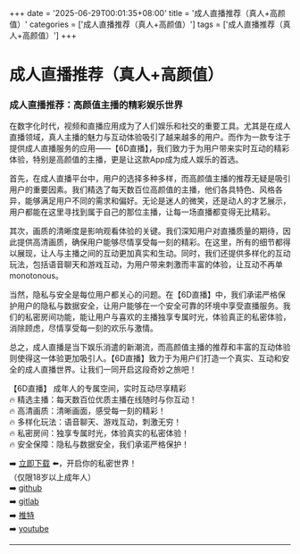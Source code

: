 +++
date = '2025-06-29T00:01:35+08:00'
title = '成人直播推荐（真人+高颜值）'
categories = ['成人直播推荐（真人+高颜值）']
tags = ['成人直播推荐（真人+高颜值）']
+++

# 成人直播推荐（真人+高颜值）

### 成人直播推荐：高颜值主播的精彩娱乐世界

在数字化时代，视频和直播应用成为了人们娱乐和社交的重要工具。尤其是在成人直播领域，真人主播的魅力与互动体验吸引了越来越多的用户。而作为一款专注于提供成人直播服务的应用——【6D直播】，我们致力于为用户带来实时互动的精彩体验，特别是高颜值的主播，更是让这款App成为成人娱乐的首选。

首先，在成人直播平台中，用户的选择多种多样，而高颜值主播的推荐无疑是吸引用户的重要因素。我们精选了每天数百位高颜值的主播，他们各具特色、风格各异，能够满足用户不同的需求和偏好。无论是迷人的微笑，还是动人的才艺展示，用户都能在这里寻找到属于自己的那位主播，让每一场直播都变得无比精彩。

其次，画质的清晰度是影响观看体验的关键。我们深知用户对直播质量的期待，因此提供高清画质，确保用户能够尽情享受每一刻的精彩。在这里，所有的细节都得以展现，让人与主播之间的互动更加真实和生动。同时，我们还提供多样化的互动玩法，包括语音聊天和游戏互动，为用户带来刺激而丰富的体验，让互动不再单 monotonous。

当然，隐私与安全是每位用户都关心的问题。在【6D直播】中，我们承诺严格保护用户的隐私与数据安全，让用户能够在一个安全可靠的环境中享受直播服务。我们的私密房间功能，能让用户与喜欢的主播独享专属时光，体验真正的私密体验，消除顾虑，尽情享受每一刻的欢乐与激情。

总之，成人直播是当下娱乐消遣的新潮流，而高颜值主播的推荐和丰富的互动体验则使得这一体验更加吸引人。【6D直播】致力于为用户们打造一个真实、互动和安全的成人直播世界。让我们一同开启这段奇妙之旅吧！

【6D直播】
成年人的专属空间，实时互动尽享精彩  
🔥 精选主播：每天数百位优质主播在线随时与你互动！  
🔥 高清画质：清晰画面，感受每一刻的精彩！  
🔥 多样化玩法：语音聊天、游戏互动，刺激无穷！  
🔥 私密房间：独享专属时光，体验真实的私密体验！  
🔥 安全保障：隐私与数据安全，我们承诺严格保护！  

➡️ [立即下载](https://down123.s3.ap-east-1.amazonaws.com/down/down.html?channelCode=blog) ⬅️，开启你的私密世界！  
（仅限18岁以上成年人）  
➡️ [github](https://aldult-live.github.io/)  
➡️ [gitlab](https://seo-09598d.gitlab.io/)  
➡️ [推特](https://x.com/wegame33)  
➡️ [youtube](https://www.youtube.com/@6Dlive)  

---

